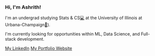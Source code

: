### Hi, I'm Ashrith!

I'm an undergrad studying Stats & CS[💻](https://siebelschool.illinois.edu/news/why-you-want-cs-math-and-stats-degree) at the University of Illinois at Urbana-Champaign[🌽](https://en.wikipedia.org/wiki/University_of_Illinois_Urbana-Champaign)).

I'm currently looking for opportunities within ML, Data Science, and Full-stack development.

[My LinkedIn](https://www.linkedin.com/in/ashrithanumala/)
[My Portfolio Website](https://ashrithanumala.github.io/)
